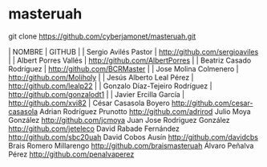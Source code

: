# masteruah
git clone https://github.com/cyberjamonet/masteruah.git

| NOMBRE | GITHUB |
| Sergio Avilés Pastor  | http://github.com/sergioaviles  |
| Albert Porres Vallés  | http://github.com/AlbertPorres  |
| Beatriz Casado Rodríguez  | http://github.com/BCRMaster |
| Jose Molina Colmenero | http://github.com/Moliholy  |
| Jesús Alberto Leal Pérez  | http://github.com/lealp22 |
| Gonzalo Díaz-Tejeiro Rodríguez  | http://github.com/gonzalodt1  |
| Javier Ercilla García |	http://github.com/xvi82 |
César Casasola Boyero  	  http://github.com/cesar-casasola
Adrian Rodríguez Prunotto  	http://github.com/adrirod
Julio Moya González  	    http://github.com/jcmoya
Juan Jose Rodriguez González   	http://github.com/jeteleco
David Rabade Fernández   	http://github.com/sbc20uah
David Cobos Ausín  	      http://github.com/davidcbs
Brais Romero Millarengo   http://github.com/braismasteruah
Álvaro Peñalva Pérez   	  http://github.com/penalvaperez
